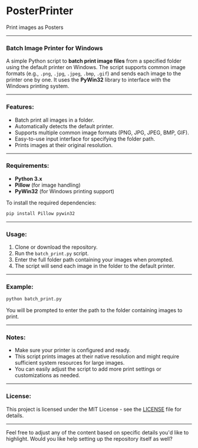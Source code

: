 # PosterPrinter
  Print images as Posters

---

### Batch Image Printer for Windows

A simple Python script to **batch print image files** from a specified folder using the default printer on Windows. The script supports common image formats (e.g., `.png`, `.jpg`, `.jpeg`, `.bmp`, `.gif`) and sends each image to the printer one by one. It uses the **PyWin32** library to interface with the Windows printing system.

---

### Features:
- Batch print all images in a folder.
- Automatically detects the default printer.
- Supports multiple common image formats (PNG, JPG, JPEG, BMP, GIF).
- Easy-to-use input interface for specifying the folder path.
- Prints images at their original resolution.

---

### Requirements:
- **Python 3.x**
- **Pillow** (for image handling)
- **PyWin32** (for Windows printing support)

To install the required dependencies:
```bash
pip install Pillow pywin32
```

---

### Usage:
1. Clone or download the repository.
2. Run the `batch_print.py` script.
3. Enter the full folder path containing your images when prompted.
4. The script will send each image in the folder to the default printer.

---

### Example:
```bash
python batch_print.py
```
You will be prompted to enter the path to the folder containing images to print.

---

### Notes:
- Make sure your printer is configured and ready.
- This script prints images at their native resolution and might require sufficient system resources for large images.
- You can easily adjust the script to add more print settings or customizations as needed.

---

### License:
This project is licensed under the MIT License - see the [LICENSE](LICENSE) file for details.

---

Feel free to adjust any of the content based on specific details you'd like to highlight. Would you like help setting up the repository itself as well?
